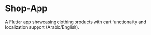 # Shop-App
A Flutter app showcasing clothing products with cart functionality and localization support (Arabic/English).

